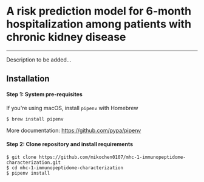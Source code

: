 # A risk prediction model for 6-month hospitalization among patients with chronic kidney disease
<hr />

Description to be added...

## Installation
#### Step 1: System pre-requisites
If you're using macOS, install `pipenv` with Homebrew
```
$ brew install pipenv
```
More documentation: https://github.com/pypa/pipenv

#### Step 2: Clone repository and install requirements
```
$ git clone https://github.com/mikochen0107/mhc-1-immunopeptidome-characterization.git
$ cd mhc-1-immunopeptidome-characterization
$ pipenv install
```
